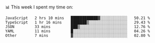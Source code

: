 📊 This week I spent my time on:
<!--START_SECTION:waka-->

```text
JavaScript   2 hrs 10 mins   ████████████▓░░░░░░░░░░░░   50.21 %
TypeScript   1 hr 16 mins    ███████▒░░░░░░░░░░░░░░░░░   29.43 %
JSON         33 mins         ███▒░░░░░░░░░░░░░░░░░░░░░   12.76 %
YAML         11 mins         █░░░░░░░░░░░░░░░░░░░░░░░░   04.26 %
Other        7 mins          ▓░░░░░░░░░░░░░░░░░░░░░░░░   02.80 %
```

<!--END_SECTION:waka-->

